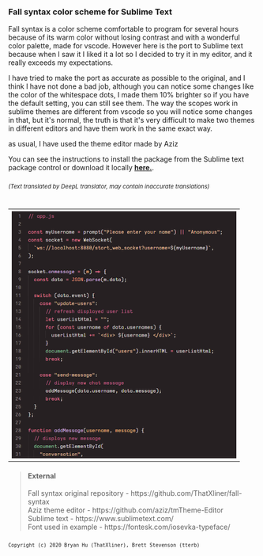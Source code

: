 <h3>Fall syntax color scheme for Sublime Text</h3>

Fall syntax is a color scheme comfortable to program for several hours because of its warm color without losing contrast and with a wonderful color palette, made for vscode.
However here is the port to Sublime text because when I saw it I liked it a lot so I decided to try it in my editor, and it really exceeds my expectations.

I have tried to make the port as accurate as possible to the original, and I think I have not done a bad job, although you can notice some changes like the color of the whitespace dots, I made them 10% brighter so if you have the default setting, you can still see them.
The way the scopes work in sublime themes are different from vscode so you will notice some changes in that, but it's normal, the truth is that it's very difficult to make two themes in different editors and have them work in the same exact way.

as usual, I have used the theme editor made by Aziz

<p>You can see the instructions to install the package from the Sublime text package control or download it locally <strong><a href="https://github.com/imnotril/fall-syntax-sublime-text/releases">here.</a></strong>.
<h6><sup>(Text translated by DeepL translator, may contain inaccurate translations)<sup></h6></p>
<table>
  <tr><th>
    <img src="https://github.com/imnotril/fall-syntax-sublime-text/blob/main/preview.png" width="455" height="499">      
  </th></tr>
</table>
<blockquote>
  <h4>External</h4>
  <p>Fall syntax original repository - https://github.com/ThatXliner/fall-syntax<br>
  Aziz theme editor - https://github.com/aziz/tmTheme-Editor<br>
  Sublime text - https://www.sublimetext.com/<br>
  Font used in example - https://fontesk.com/iosevka-typeface/</p>
</blockquote>
<sub><code>Copyright (c) 2020 Bryan Hu (ThatXliner), Brett Stevenson (tterb)</code></sub>
